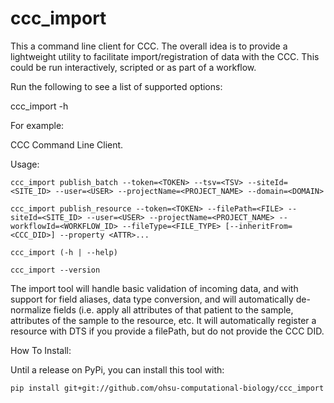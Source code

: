 # ccc_import

This a command line client for CCC.  The overall idea is to provide a lightweight
utility to facilitate import/registration of data with the CCC.  This could be run interactively,
scripted or as part of a workflow.


Run the following to see a list of supported options:

ccc_import -h

For example:

CCC Command Line Client.

Usage:

    ccc_import publish_batch --token=<TOKEN> --tsv=<TSV> --siteId=<SITE_ID> --user=<USER> --projectName=<PROJECT_NAME> --domain=<DOMAIN>
    
    ccc_import publish_resource --token=<TOKEN> --filePath=<FILE> --siteId=<SITE_ID> --user=<USER> --projectName=<PROJECT_NAME> --workflowId=<WORKFLOW_ID> --fileType=<FILE_TYPE> [--inheritFrom=<CCC_DID>] --property <ATTR>...
    
    ccc_import (-h | --help)
    
    ccc_import --version

The import tool will handle basic validation of incoming data, and with support for field aliases, data type conversion, and will
automatically de-normalize fields (i.e. apply all attributes of that patient to the sample, attributes of the sample to the resource, etc.  It will automatically register a resource with DTS if you provide a filePath, but do not provide the CCC DID.

How To Install:

Until a release on PyPi, you can install this tool with:

    pip install git+git://github.com/ohsu-computational-biology/ccc_import

